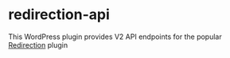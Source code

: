 # redirection-api
This WordPress plugin provides V2 API endpoints for the popular [Redirection](https://wordpress.org/plugins/redirection/) plugin
